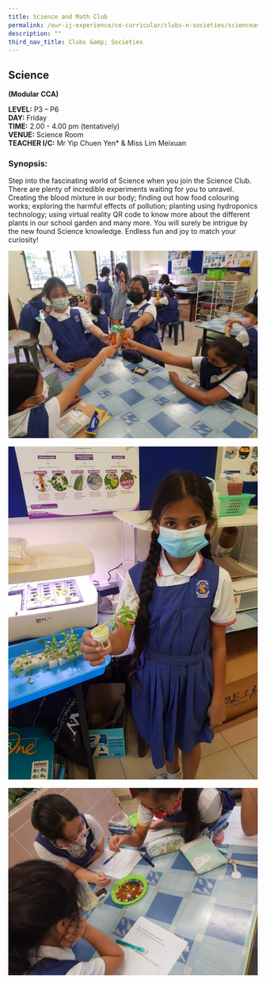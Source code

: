 ```yaml
---
title: Science and Math Club
permalink: /our-ij-experience/co-curricular/clubs-n-societies/scienceandmathclub/
description: ""
third_nav_title: Clubs &amp; Societies
---
```

## Science

**(Modular CCA)**

  

**LEVEL:**&nbsp;P3 – P6<br>
**DAY:**&nbsp;Friday<br>
**TIME:**&nbsp;2.00 - 4.00 pm (tentatively)<br>
**VENUE:**&nbsp;Science Room<br>
**TEACHER I/C:**&nbsp;Mr Yip Chuen Yen\* &amp; Miss Lim Meixuan

### Synopsis:


Step into the fascinating world of Science when you join the Science Club. There are plenty of incredible experiments waiting for you to unravel. Creating the blood mixture in our body; finding out how food colouring works; exploring the harmful effects of pollution; planting using hydroponics technology; using virtual reality QR code to know more about the different plants in our school garden and many more. You will surely be intrigue by the new found Science knowledge. Endless fun and joy to match your curiosity!


![](/images/Co%20Curricular/Science_1.jpg)

![](/images/Co%20Curricular/Science_2.jpg)

![](/images/Co%20Curricular/Science_3.jpg)